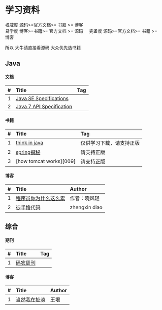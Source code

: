 # 学习资料

权威度 源码>=官方文档>= 书籍 >= 博客    
易学度 博客>=书籍>= 官方文档 >= 源码    
完备度 源码>=官方文档>= 书籍 >= 博客    

所以 大牛请直接看源码 大众优先选书籍


## Java
#### 文档
|#|Title|Tag|
|:------------- |:------------- |:------------- |
|1|[Java SE Specifications][001]||
|2|[Java 7 API Specification][002]||
#### 书籍
|#|Title|Tag|
|:------------- |:------------- |:------------- |
|1|[think in java][003]|仅供学习下载，请支持正版|
|2|[spring揭秘][008]|请支持正版|
|3|[how tomcat works][009]|请支持正版|

#### 博客
|#|Title|Author|
|:------------- |:------------- |:------------- |
|1|[程序员你为什么这么累][004]|作者：晓风轻|
|2|[徒手撸代码][007]|zhengxin diao|

## 综合
#### 期刊
|#|Title|Tag|
|:------------- |:------------- |:------------- |
|1|[码农周刊][006]||
#### 博客
|#|Title|Author|
|:------------- |:------------- |:------------- |
|1|[当然我在扯淡][005]|王垠|









[001]: https://docs.oracle.com/javase/specs/
[002]: https://docs.oracle.com/javase/7/docs/api/
[003]: http://download.csdn.net/download/maishere/5216753
[004]:https://zhuanlan.zhihu.com/p/28705206
[005]:http://www.yinwang.org/
[006]:https://weekly.manong.io/
[007]:https://www.xilidou.com/2018/01/08/spring-ioc/
[008]:http://download.csdn.net/download/ws2014/7116343
